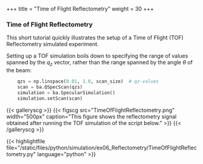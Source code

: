 +++
title = "Time of Flight Reflectometry"
weight = 30
+++

### Time of Flight Reflectometry 

This short tutorial quickly illustrates the setup of a Time of Flight (TOF) Reflectometry simulated experiment. 

Setting up a TOF simulation boils down to specifying the range of values spanned by the $q_z$ vector, rather than the range spanned by the angle $\theta$ of the beam:

``` python
    qzs = np.linspace(0.01, 1.0, scan_size)  # qz-values
    scan = ba.QSpecScan(qzs)
    simulation = ba.SpecularSimulation()
    simulation.setScan(scan)
```



{{< galleryscg >}}
{{< figscg src="TimeOfFlightReflectometry.png" width="500px" caption="This figure shows the reflectometry signal obtained after running the TOF simulation of the script below." >}}
{{< /galleryscg >}}

{{< highlightfile file="/static/files/python/simulation/ex06_Reflectometry/TimeOfFlightReflectometry.py"  language="python" >}}

